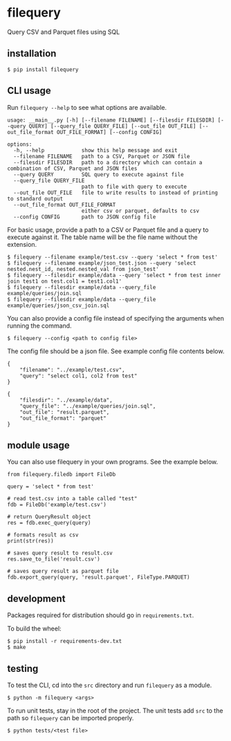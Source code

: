 # filequery
Query CSV and Parquet files using SQL

## installation
`$ pip install filequery`

## CLI usage
Run `filequery --help` to see what options are available.

```
usage: __main__.py [-h] [--filename FILENAME] [--filesdir FILESDIR] [--query QUERY] [--query_file QUERY_FILE] [--out_file OUT_FILE] [--out_file_format OUT_FILE_FORMAT] [--config CONFIG]

options:
  -h, --help            show this help message and exit
  --filename FILENAME   path to a CSV, Parquet or JSON file
  --filesdir FILESDIR   path to a directory which can contain a combination of CSV, Parquet and JSON files
  --query QUERY         SQL query to execute against file
  --query_file QUERY_FILE
                        path to file with query to execute
  --out_file OUT_FILE   file to write results to instead of printing to standard output
  --out_file_format OUT_FILE_FORMAT
                        either csv or parquet, defaults to csv
  --config CONFIG       path to JSON config file
```

For basic usage, provide a path to a CSV or Parquet file and a query to execute against it. The table name will be the 
file name without the extension.

`$ filequery --filename example/test.csv --query 'select * from test'`\
`$ filequery --filename example/json_test.json --query 'select nested.nest_id, nested.nested_val from json_test'`\
`$ filequery --filesdir example/data --query 'select * from test inner join test1 on test.col1 = test1.col1'` \
`$ filequery --filesdir example/data --query_file example/queries/join.sql`\
`$ filequery --filesdir example/data --query_file example/queries/json_csv_join.sql`

You can also provide a config file instead of specifying the arguments when running the command.

`$ filequery --config <path to config file>`

The config file should be a json file. See example config file contents below.

```
{
    "filename": "../example/test.csv",
    "query": "select col1, col2 from test"
}
```

```
{
    "filesdir": "../example/data",
    "query_file": "../example/queries/join.sql",
    "out_file": "result.parquet",
    "out_file_format": "parquet"
}
```

## module usage
You can also use filequery in your own programs. See the example below.
```
from filequery.filedb import FileDb

query = 'select * from test'

# read test.csv into a table called "test"
fdb = FileDb('example/test.csv')

# return QueryResult object
res = fdb.exec_query(query)

# formats result as csv
print(str(res))

# saves query result to result.csv
res.save_to_file('result.csv')

# saves query result as parquet file
fdb.export_query(query, 'result.parquet', FileType.PARQUET)
```

## development
Packages required for distribution should go in `requirements.txt`.

To build the wheel:

`$ pip install -r requirements-dev.txt` \
`$ make`

## testing
To test the CLI, cd into the `src` directory and run `filequery` as a module.

`$ python -m filequery <args>`

To run unit tests, stay in the root of the project. The unit tests add `src` to the path so `filequery` can be imported properly.

`$ python tests/<test file>`
